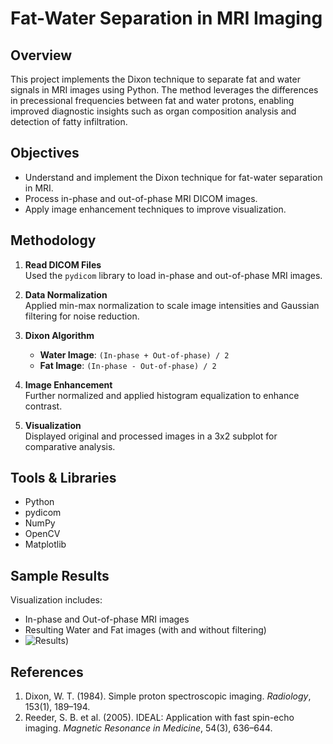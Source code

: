 # Fat-Water Separation in MRI Imaging

## Overview

This project implements the Dixon technique to separate fat and water signals in MRI images using Python. The method leverages the differences in precessional frequencies between fat and water protons, enabling improved diagnostic insights such as organ composition analysis and detection of fatty infiltration.

## Objectives

- Understand and implement the Dixon technique for fat-water separation in MRI.
- Process in-phase and out-of-phase MRI DICOM images.
- Apply image enhancement techniques to improve visualization.

## Methodology

1. **Read DICOM Files**  
   Used the `pydicom` library to load in-phase and out-of-phase MRI images.

2. **Data Normalization**  
   Applied min-max normalization to scale image intensities and Gaussian filtering for noise reduction.

3. **Dixon Algorithm**  
   - **Water Image**: `(In-phase + Out-of-phase) / 2`
   - **Fat Image**: `(In-phase - Out-of-phase) / 2`

4. **Image Enhancement**  
   Further normalized and applied histogram equalization to enhance contrast.

5. **Visualization**  
   Displayed original and processed images in a 3x2 subplot for comparative analysis.

## Tools & Libraries

- Python  
- pydicom  
- NumPy  
- OpenCV  
- Matplotlib  

## Sample Results
Visualization includes:
- In-phase and Out-of-phase MRI images
- Resulting Water and Fat images (with and without filtering)
- ![Results](https://github.com/Arsany07/MR-fat-water-suppression/blob/mainResults.png))

## References

1. Dixon, W. T. (1984). Simple proton spectroscopic imaging. *Radiology*, 153(1), 189–194.  
2. Reeder, S. B. et al. (2005). IDEAL: Application with fast spin-echo imaging. *Magnetic Resonance in Medicine*, 54(3), 636–644.
